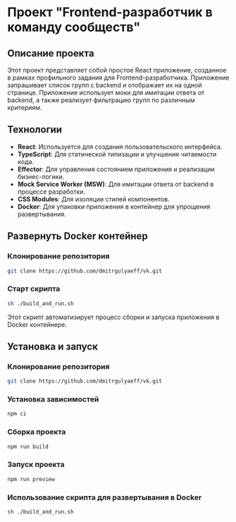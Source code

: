 # Проект "Frontend-разработчик в команду сообществ"

## Описание проекта

Этот проект представляет собой простое React приложение, созданное в рамках профильного задания для Frontend-разработчика. Приложение запрашивает список групп с backend и отображает их на одной странице. Приложение использует моки для имитации ответа от backend, а также реализует фильтрацию групп по различным критериям.

## Технологии

- **React**: Используется для создания пользовательского интерфейса.
- **TypeScript**: Для статической типизации и улучшения читаемости кода.
- **Effector**: Для управления состоянием приложения и реализации бизнес-логики.
- **Mock Service Worker (MSW)**: Для имитации ответа от backend в процессе разработки.
- **CSS Modules**: Для изоляции стилей компонентов.
- **Docker**: Для упаковки приложения в контейнер для упрощения развертывания.

## Развернуть Docker контейнер
### Клонирование репозитория

```bash 
git clone https://github.com/dmitrgulyaeff/vk.git
```


### Старт скрипта
```bash 
sh ./build_and_run.sh
```
Этот скрипт автоматизирует процесс сборки и запуска приложения в Docker контейнере.

## Установка и запуск

### Клонирование репозитория

```bash 
git clone https://github.com/dmitrgulyaeff/vk.git
```

### Установка зависимостей

```bash
npm ci
```

### Сборка проекта

```bash
npm run build
```

### Запуск проекта

```bash
npm run preview
```

### Использование скрипта для развертывания в Docker
```bash
sh ./build_and_run.sh
```

